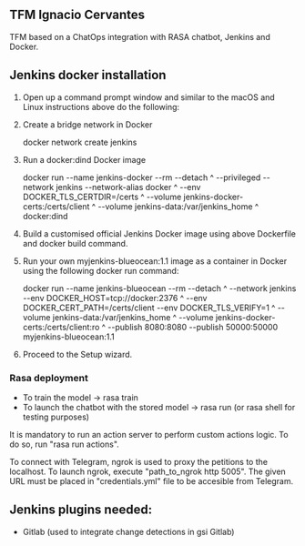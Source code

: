 ## TFM Ignacio Cervantes

TFM based on a ChatOps integration with RASA chatbot, Jenkins and Docker.

## Jenkins docker installation
1. Open up a command prompt window and similar to the macOS and Linux instructions above do the following:

2. Create a bridge network in Docker

	docker network create jenkins

3. Run a docker:dind Docker image

	docker run --name jenkins-docker --rm --detach ^
	  --privileged --network jenkins --network-alias docker ^
	  --env DOCKER_TLS_CERTDIR=/certs ^
	  --volume jenkins-docker-certs:/certs/client ^
	  --volume jenkins-data:/var/jenkins_home ^
	  docker:dind

4. Build a customised official Jenkins Docker image using above Dockerfile and docker build command.

5. Run your own myjenkins-blueocean:1.1 image as a container in Docker using the following docker run command:

	docker run --name jenkins-blueocean --rm --detach ^
	  --network jenkins --env DOCKER_HOST=tcp://docker:2376 ^
	  --env DOCKER_CERT_PATH=/certs/client --env DOCKER_TLS_VERIFY=1 ^
	  --volume jenkins-data:/var/jenkins_home ^
	  --volume jenkins-docker-certs:/certs/client:ro ^
	  --publish 8080:8080 --publish 50000:50000 myjenkins-blueocean:1.1

6. Proceed to the Setup wizard.

### Rasa deployment
* To train the model -> rasa train
* To launch the chatbot with the stored model -> rasa run (or rasa shell for testing purposes)

It is mandatory to run an action server to perform custom actions logic. To do so, run "rasa run actions".

To connect with Telegram, ngrok is used to proxy the petitions to the localhost. To launch ngrok, execute "path_to_ngrok http 5005". The given URL must be placed in "credentials.yml" file to be accesible from Telegram.

## Jenkins plugins needed:
* Gitlab (used to integrate change detections in gsi Gitlab)

